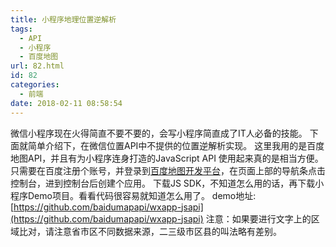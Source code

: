 ```yaml
---
title: 小程序地理位置逆解析
tags:
  - API
  - 小程序
  - 百度地图
url: 82.html
id: 82
categories:
  - 前端
date: 2018-02-11 08:58:54
---
```


微信小程序现在火得简直不要不要的，会写小程序简直成了IT人必备的技能。 下面就简单介绍下，在微信位置API中不提供的位置逆解析实现。 这里我用的是百度地图API，并且有为小程序连身打造的JavaScript API 使用起来真的是相当方便。 只需要在百度注册个账号，并登录到[百度地图开发平台](http://lbsyun.baidu.com/)，在页面上部的导航条点击控制台，进到控制台后创建个应用。 下载JS SDK，不知道怎么用的话，再下载小程序Demo项目。看看代码很容易就知道怎么用了。 demo地址:[https://github.com/baidumapapi/wxapp-jsapi](https://github.com/baidumapapi/wxapp-jsapi) 注意：如果要进行文字上的区域比对，请注意省市区不同数据来源，二三级市区县的叫法略有差别。